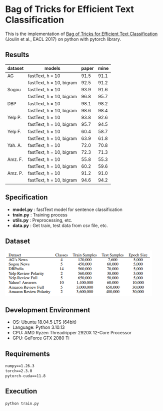 # Bag of Tricks for Efficient Text Classification

This is the implementation of [Bag of Tricks for Efficient Text Classification](https://aclanthology.org/E17-2068/) (Joulin et al., EACL 2017) on python with pytorch library.

## Results

| dataset |          models          | paper | mine |
| ------- | ------------------------ | ----- | ---- |
|    AG   |    fastText, h = 10      | 91.5  | 91.1 |
|         | fastText, h = 10, bigram | 92.5  | 91.2 |
|  Sogou  |    fastText, h = 10      | 93.9  | 91.6 |
|         | fastText, h = 10, bigram | 96.8  | 95.7 |
|   DBP   |    fastText, h = 10      | 98.1  | 98.2 |
|         | fastText, h = 10, bigram | 98.6  | 98.4 |
| Yelp P. |    fastText, h = 10      | 93.8  | 92.6 |
|         | fastText, h = 10, bigram | 95.7  | 94.5 |
| Yelp F. |    fastText, h = 10      | 60.4  | 58.7 |
|         | fastText, h = 10, bigram | 63.9  | 61.8 |
| Yah. A. |    fastText, h = 10      | 72.0  | 70.8 |
|         | fastText, h = 10, bigram | 72.3  | 71.3 |
| Amz. F. |    fastText, h = 10      | 55.8  | 55.3 |
|         | fastText, h = 10, bigram | 60.2  | 59.6 |
| Amz. P. |    fastText, h = 10      | 91.2  | 91.0 |
|         | fastText, h = 10, bigram | 94.6  | 94.2 |

## Specification
- **model.py** : fastText model for sentence classification
- **train.py** : Training process
- **utils.py** : Preprocessing, etc.
- **data.py** : Get train, test data from csv file, etc.

## Dataset
![Alt text](datasize.png)

## Development Environment
- OS: Ubuntu 18.04.5 LTS (64bit)
- Language: Python 3.10.13
- CPU: AMD Ryzen Threadripper 2920X 12-Core Processor
- GPU: GeForce GTX 2080 Ti

## Requirements
    numpy==1.26.3
    torch==2.3.0
    pytorch-cuda==11.8

## Execution
    python train.py